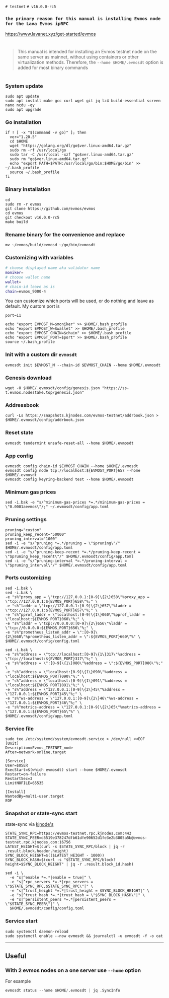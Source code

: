 `# testnet` `# v16.0.0-rc5`

### `the primary reason for this manual is installing Evmos node for the Lava Evmos ipRPC`
https://www.lavanet.xyz/get-started/evmos
#
> This manual is intended for installing an Evmos testnet node on the same server as mainnet, without using containers or other virtualization methods. Therefore, the `--home $HOME/.evmosdt` option is added for most binary commands
#


### System update
```
sudo apt update
sudo apt install make gcc curl wget git jq lz4 build-essential screen nano ncdu -qy
sudo apt upgrade
```

### Go installation
```
if ! [ -x "$(command -v go)" ]; then
  ver="1.20.5"
  cd $HOME
  wget "https://golang.org/dl/go$ver.linux-amd64.tar.gz"
  sudo rm -rf /usr/local/go
  sudo tar -C /usr/local -xzf "go$ver.linux-amd64.tar.gz"
  sudo rm "go$ver.linux-amd64.tar.gz"
  echo "export PATH=$PATH:/usr/local/go/bin:$HOME/go/bin" >> ~/.bash_profile
  source ~/.bash_profile
fi
```

### Binary installation
```
cd
sudo rm -r evmos
git clone https://github.com/evmos/evmos
cd evmos
git checkout v16.0.0-rc5
make build
```

### Rename binary for the convenience and replace
```
mv ~/evmos/build/evmosd ~/go/bin/evmosdt
```

### Customizing with variables
```bash
# choose displayed name aka validator name
moniker=
# choose wallet name
wallet=
# chain-id leave as is
chain=evmos_9000-4
```

You can customize which ports will be used, or do nothing and leave as default.
My custom port is
```
port=11
```

```
echo "export EVMOST_M=$moniker" >> $HOME/.bash_profile
echo "export EVMOST_W=$wallet" >> $HOME/.bash_profile
echo "export EVMOST_CHAIN=$chain" >> $HOME/.bash_profile
echo "export EVMOST_PORT=$port" >> $HOME/.bash_profile
source ~/.bash_profile
```

### Init with a custom dir `evmosdt`
```
evmosdt init $EVMOST_M --chain-id $EVMOST_CHAIN --home $HOME/.evmosdt
```

### Genesis download
```
wget -O $HOME/.evmosdt/config/genesis.json "https://ss-t.evmos.nodestake.top/genesis.json"
```

### Addressbook
```
curl -Ls https://snapshots.kjnodes.com/evmos-testnet/addrbook.json > $HOME/.evmosdt/config/addrbook.json

```

### Reset state
```
evmosdt tendermint unsafe-reset-all --home $HOME/.evmosdt
```

### App config
```
evmosdt config chain-id $EVMOST_CHAIN --home $HOME/.evmosdt
evmosdt config node tcp://localhost:${EVMOST_PORT}657 --home $HOME/.evmosdt
evmosdt config keyring-backend test --home $HOME/.evmosdt
```

### Minimum gas prices
```
sed -i.bak -e "s/^minimum-gas-prices *=.*/minimum-gas-prices = \"0.0001aevmos\"/;" ~/.evmosdt/config/app.toml
```

### Pruning settings
```
pruning="custom"
pruning_keep_recent="50000"
pruning_interval="1000"
sed -i -e "s/^pruning *=.*/pruning = \"$pruning\"/" $HOME/.evmosdt/config/app.toml
sed -i -e "s/^pruning-keep-recent *=.*/pruning-keep-recent = \"$pruning_keep_recent\"/" $HOME/.evmosdt/config/app.toml
sed -i -e "s/^pruning-interval *=.*/pruning-interval = \"$pruning_interval\"/" $HOME/.evmosdt/config/app.toml
```

### Ports customizing
```
sed -i.bak \
sed -i.bak \
-e "s%^proxy_app = \"tcp://127.0.0.1:[0-9]\{2\}658\"%proxy_app = \"tcp://127.0.0.1:${EVMOS_PORT}658\"%;" \
-e "s%^laddr = \"tcp://127.0.0.1:[0-9]\{2\}657\"%laddr = \"tcp://127.0.0.1:${EVMOS_PORT}657\"%;" \
-e "s%^pprof_laddr = \"localhost:[0-9]\{1\}060\"%pprof_laddr = \"localhost:${EVMOS_PORT}060\"%;" \
-e "s%^laddr = \"tcp://0.0.0.0:[0-9]\{2\}656\"%laddr = \"tcp://0.0.0.0:${EVMOS_PORT}656\"%;" \
-e "s%^prometheus_listen_addr = \":[0-9]\{2\}660\"%prometheus_listen_addr = \":${EVMOS_PORT}660\"%" \
$HOME/.evmosdt/config/config.toml

sed -i.bak \
-e "s%^address = \"tcp://localhost:[0-9]\{1\}317\"%address = \"tcp://localhost:${EVMOS_PORT}317\"%;" \
-e "s%^address = \":[0-9]\{1\}080\"%address = \":${EVMOS_PORT}080\"%;" \
-e "s%^address = \"localhost:[0-9]\{1\}090\"%address = \"localhost:${EVMOS_PORT}090\"%;" \
-e "s%^address = \"localhost:[0-9]\{1\}091\"%address = \"localhost:${EVMOS_PORT}091\"%;" \
-e "s%^address = \"127.0.0.1:[0-9]\{2\}45\"%address = \"127.0.0.1:${EVMOS_PORT}45\"%;" \
-e "s%^ws-address = \"127.0.0.1:[0-9]\{2\}46\"%ws-address = \"127.0.0.1:${EVMOS_PORT}46\"%;" \
-e "s%^metrics-address = \"127.0.0.1:[0-9]\{2\}65\"%metrics-address = \"127.0.0.1:${EVMOS_PORT}65\"%" \
$HOME/.evmosdt/config/app.toml
```

### Service file
```
sudo tee /etc/systemd/system/evmosdt.service > /dev/null <<EOF
[Unit]
Description=Evmos_TESTNET_node
After=network-online.target

[Service]
User=$USER
ExecStart=$(which evmosdt) start --home $HOME/.evmosdt
Restart=on-failure
RestartSec=3
LimitNOFILE=65535

[Install]
WantedBy=multi-user.target
EOF
```

### Snapshot or state-sync start
state-sync via [kjnode's](https://services.kjnodes.com/)
```
STATE_SYNC_RPC=https://evmos-testnet.rpc.kjnodes.com:443
STATE_SYNC_PEER=d5519e378247dfb61dfe90652d1fe3e2b3005a5b@evmos-testnet.rpc.kjnodes.com:16756
LATEST_HEIGHT=$(curl -s $STATE_SYNC_RPC/block | jq -r .result.block.header.height)
SYNC_BLOCK_HEIGHT=$(($LATEST_HEIGHT - 1000))
SYNC_BLOCK_HASH=$(curl -s "$STATE_SYNC_RPC/block?height=$SYNC_BLOCK_HEIGHT" | jq -r .result.block_id.hash)

sed -i \
  -e "s|^enable *=.*|enable = true|" \
  -e "s|^rpc_servers *=.*|rpc_servers = \"$STATE_SYNC_RPC,$STATE_SYNC_RPC\"|" \
  -e "s|^trust_height *=.*|trust_height = $SYNC_BLOCK_HEIGHT|" \
  -e "s|^trust_hash *=.*|trust_hash = \"$SYNC_BLOCK_HASH\"|" \
  -e "s|^persistent_peers *=.*|persistent_peers = \"$STATE_SYNC_PEER\"|" \
  $HOME/.evmosdt/config/config.toml
```

### Service start
```
sudo systemctl daemon-reload
sudo systemctl enable --now evmosdt && journalctl -u evmosdt -f -o cat
```

____

## Useful

### With 2 evmos nodes on a one server use `--home` option
For example
```python
evmosdt status --home $HOME/.evmosdt | jq .SyncInfo
```
